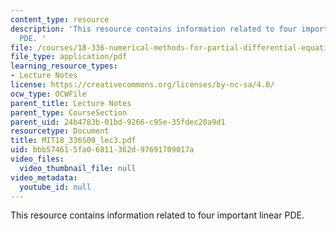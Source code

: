 ```yaml
---
content_type: resource
description: 'This resource contains information related to four important linear
  PDE. '
file: /courses/18-336-numerical-methods-for-partial-differential-equations-spring-2009/bbb574615fa06811362d97691709017a_MIT18_336S09_lec3.pdf
file_type: application/pdf
learning_resource_types:
- Lecture Notes
license: https://creativecommons.org/licenses/by-nc-sa/4.0/
ocw_type: OCWFile
parent_title: Lecture Notes
parent_type: CourseSection
parent_uid: 24b4783b-01bd-9266-c95e-35fdec20a9d1
resourcetype: Document
title: MIT18_336S09_lec3.pdf
uid: bbb57461-5fa0-6811-362d-97691709017a
video_files:
  video_thumbnail_file: null
video_metadata:
  youtube_id: null
---
```

This resource contains information related to four important linear PDE. 